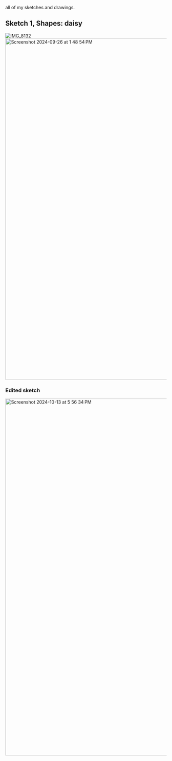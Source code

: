 all of my sketches and drawings.

## Sketch 1, Shapes: daisy

![IMG_8132](https://github.com/user-attachments/assets/cc9f274d-618b-4ca6-b7cc-5714ddaedf7c)
<img width="1066" alt="Screenshot 2024-09-26 at 1 48 54 PM" src="https://github.com/user-attachments/assets/8a3ba09e-d1dd-4472-9c18-1c045b268d58">

### Edited sketch
<img width="1115" alt="Screenshot 2024-10-13 at 5 56 34 PM" src="https://github.com/user-attachments/assets/a17c5098-51fa-495f-a4cc-0984d6bfde23">

